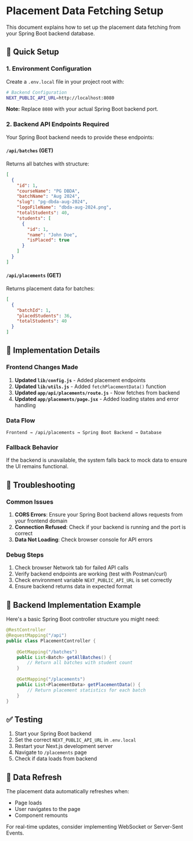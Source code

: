 # Placement Data Fetching Setup

This document explains how to set up the placement data fetching from your Spring Boot backend database.

## 🚀 Quick Setup

### 1. Environment Configuration

Create a `.env.local` file in your project root with:

```bash
# Backend Configuration
NEXT_PUBLIC_API_URL=http://localhost:8080
```

**Note:** Replace `8080` with your actual Spring Boot backend port.

### 2. Backend API Endpoints Required

Your Spring Boot backend needs to provide these endpoints:

#### `/api/batches` (GET)
Returns all batches with structure:
```json
[
  {
    "id": 1,
    "courseName": "PG DBDA",
    "batchName": "Aug 2024",
    "slug": "pg-dbda-aug-2024",
    "logoFileName": "dbda-aug-2024.png",
    "totalStudents": 40,
    "students": [
      {
        "id": 1,
        "name": "John Doe",
        "isPlaced": true
      }
    ]
  }
]
```

#### `/api/placements` (GET)
Returns placement data for batches:
```json
[
  {
    "batchId": 1,
    "placedStudents": 36,
    "totalStudents": 40
  }
]
```

## 🔧 Implementation Details

### Frontend Changes Made

1. **Updated `lib/config.js`** - Added placement endpoints
2. **Updated `lib/utils.js`** - Added `fetchPlacementData()` function
3. **Updated `app/api/placements/route.js`** - Now fetches from backend
4. **Updated `app/placements/page.jsx`** - Added loading states and error handling

### Data Flow

```
Frontend → /api/placements → Spring Boot Backend → Database
```

### Fallback Behavior

If the backend is unavailable, the system falls back to mock data to ensure the UI remains functional.

## 🐛 Troubleshooting

### Common Issues

1. **CORS Errors**: Ensure your Spring Boot backend allows requests from your frontend domain
2. **Connection Refused**: Check if your backend is running and the port is correct
3. **Data Not Loading**: Check browser console for API errors

### Debug Steps

1. Check browser Network tab for failed API calls
2. Verify backend endpoints are working (test with Postman/curl)
3. Check environment variable `NEXT_PUBLIC_API_URL` is set correctly
4. Ensure backend returns data in expected format

## 📝 Backend Implementation Example

Here's a basic Spring Boot controller structure you might need:

```java
@RestController
@RequestMapping("/api")
public class PlacementController {
    
    @GetMapping("/batches")
    public List<Batch> getAllBatches() {
        // Return all batches with student count
    }
    
    @GetMapping("/placements")
    public List<PlacementData> getPlacementData() {
        // Return placement statistics for each batch
    }
}
```

## ✅ Testing

1. Start your Spring Boot backend
2. Set the correct `NEXT_PUBLIC_API_URL` in `.env.local`
3. Restart your Next.js development server
4. Navigate to `/placements` page
5. Check if data loads from backend

## 🔄 Data Refresh

The placement data automatically refreshes when:
- Page loads
- User navigates to the page
- Component remounts

For real-time updates, consider implementing WebSocket or Server-Sent Events.
